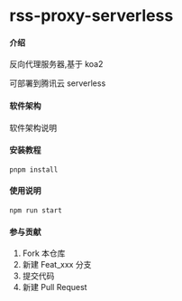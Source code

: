 # rss-proxy-serverless

#### 介绍

反向代理服务器,基于 koa2

可部署到腾讯云 serverless

#### 软件架构

软件架构说明

#### 安装教程

```shell
pnpm install
```

#### 使用说明

```shell
npm run start
```

#### 参与贡献

1.  Fork 本仓库
2.  新建 Feat_xxx 分支
3.  提交代码
4.  新建 Pull Request
